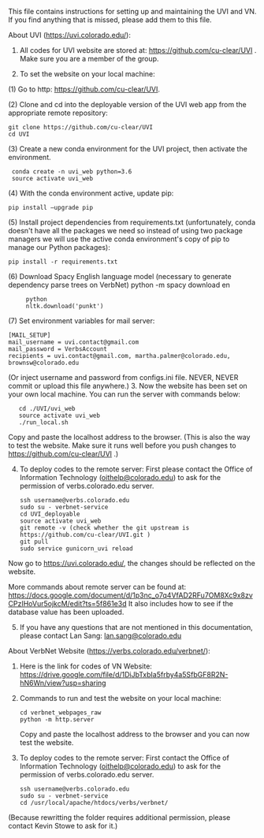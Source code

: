 This file contains instructions for setting up and maintaining the UVI and VN. If you find anything that is missed, please add them to this file.

About UVI (https://uvi.colorado.edu/):

1.	All codes for UVI website are stored at: https://github.com/cu-clear/UVI . Make sure you are a member of the group. 

2.	To set the website on your local machine:

(1)	Go to http: https://github.com/cu-clear/UVI.

(2)	Clone and cd into the deployable version of the UVI web app from the appropriate remote repository:

    git clone https://github.com/cu-clear/UVI
    cd UVI
(3)	Create a new conda environment for the UVI project, then activate the environment.
	
     conda create -n uvi_web python=3.6
     source activate uvi_web
(4)	With the conda environment active, update pip:

    pip install –upgrade pip
(5)	Install project dependencies from requirements.txt (unfortunately, conda doesn't have all the packages we need so instead of using two package managers we will use the active conda environment's copy of pip to manage our Python packages):

    pip install -r requirements.txt
(6)	Download Spacy English language model (necessary to generate dependency parse trees on VerbNet)
    python -m spacy download en

         python
         nltk.download('punkt')
(7)	Set environment variables for mail server:

    [MAIL_SETUP]
    mail_username = uvi.contact@gmail.com
    mail_password = VerbsAccount
    recipients = uvi.contact@gmail.com, martha.palmer@colorado.edu, brownsw@colorado.edu
(Or inject username and password from configs.ini file. NEVER, NEVER commit or upload this file anywhere.)
3.	Now the website has been set on your own local machine. You can run the server with commands below:

       cd ./UVI/uvi_web
       source activate uvi_web
       ./run_local.sh
   
   Copy and paste the localhost address to the browser. 
(This is also the way to test the website. Make sure it runs well before you push changes to https://github.com/cu-clear/UVI .)

4.	To deploy codes to the remote server: First please contact the Office of Information Technology (oithelp@colorado.edu)  to ask for the permission of verbs.colorado.edu server.

        ssh username@verbs.colorado.edu
        sudo su - verbnet-service
        cd UVI_deployable
        source activate uvi_web
        git remote -v (check whether the git upstream is https://github.com/cu-clear/UVI.git )
        git pull
        sudo service gunicorn_uvi reload
	
Now go to https://uvi.colorado.edu/, the changes should be reflected on the website.

More commands about remote server can be found at: https://docs.google.com/document/d/1p3nc_o7q4VfAD2RFu7OM8Xc9x8zvCPzIHoVur5ojkcM/edit?ts=5f861e3d
It also includes how to see if the database value has been uploaded.

5.	If you have any questions that are not mentioned in this documentation, please contact Lan Sang: lan.sang@colorado.edu


About VerbNet Website (https://verbs.colorado.edu/verbnet/):

1.	Here is the link for codes of VN Website: https://drive.google.com/file/d/1DiJbTxbIa5frby4a5SfbGF8R2N-hN6Wn/view?usp=sharing

2.	Commands to run and test the website on your local machine:

        cd verbnet_webpages_raw
        python -m http.server
	
	Copy and paste the localhost address to the browser and you can now test the website.
	
3.	To deploy codes to the remote server: First contact the Office of Information Technology (oithelp@colorado.edu)  to ask for the permission of verbs.colorado.edu server.

        ssh username@verbs.colorado.edu
        sudo su - verbnet-service
        cd /usr/local/apache/htdocs/verbs/verbnet/

(Because rewritting the folder requires additional permission, please contact Kevin Stowe to ask for it.)
